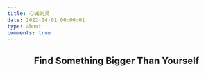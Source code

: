 ```yaml
---
title: 心诚则灵
date: 2022-04-01 00:00:01
type: about
comments: true
---
```


## <center>Find Something Bigger Than Yourself</center>